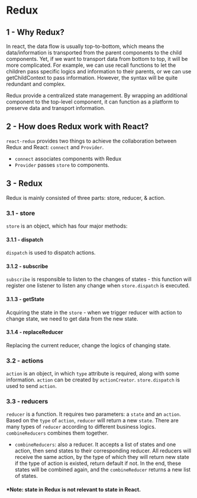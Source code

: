 # Redux

## 1 - Why Redux?
In react, the data flow is usually top-to-bottom, which means the data/information is transported from the parent components
to the child components. Yet, if we want to transport data from bottom to top, it will be more complicated. 
For example, we can use recall functions to let the children pass specific logics and information to their parents, or we 
can use getChildContext to pass information. However, the syntax will be quite redundant and complex. 

Redux provide a centralized state management. By wrapping an additional component to the top-level component, it can function 
as a platform to preserve data and transport information.

## 2 - How does Redux work with React?
`react-redux` provides two things to achieve the collaboration between Redux and React: `connect` and `Provider`.
- `connect` associates components with Redux
- `Provider` passes `store` to components.

## 3 - Redux
Redux is mainly consisted of three parts: store, reducer, & action.

### 3.1 - store
`store` is an object, which has four major methods:
#### 3.1.1 - dispatch
`dispatch` is used to dispatch actions.

#### 3.1.2 - subscribe
`subscribe` is responsible to listen to the changes of states - this function will register one listener to listen any
change when `store.dispatch` is executed.

#### 3.1.3 - getState
Acquiring the state in the `store` - when we trigger reducer with action to change state, we need to get data from the new
state.

#### 3.1.4 - replaceReducer
Replacing the current reducer, change the logics of changing state.

### 3.2 - actions
`action` is an object, in which `type` attribute is required, along with some information. `action` can be created by `actionCreator`.
`store.dispatch` is used to send `action`.

### 3.3 - reducers
`reducer` is a function. It requires two parameters: a `state` and an `action`. Based on the `type` of `action`, `reducer` will
return a new `state`. There are many types of `reducer` according to different business logics. `combineReducers` combines
them together.
- `combineReducers`: also a reducer. It accepts a list of states and one action, then send states to their corresponding
reducer. All reducers will receive the same action, by the type of which they will return new state if the type of action is
existed, return default if not. In the end, these states will be combined again, and the `combineReducer` returns 
a new list of states.

#### *Note: state in Redux is not relevant to state in React.


